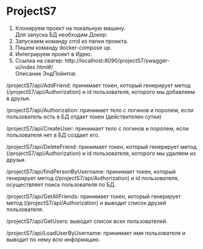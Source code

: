 # ProjectS7
1. Клонируем проект на локальную машину.   
   Для запуска БД необходим Докер:
2. Запускаем команду cmd из папки проекта.
3. Пишем команду docker-compose up.   
4. Интегрируем проект в Идею.
5. Ссылка на свагер: http://localhost:8090/projectS7/swagger-ui/index.html#/   
   Описание ЭндПойнтов:
   
/projectS7/api/AddFriend: принимает токен, который генерирует метод (/projectS7/api/Authorization) и id пользователя, которого мы добавляем в друзья.

/projectS7/api/Authorization: принимает тело с логинов и поролем, если пользователь есть в БД отдает токен (действителен сутки)

/projectS7/api/CreateUser: принимает тело с логинов и поролем, если пользователя нет в БД создает его.

/projectS7/api/DeleteFriend: принимает токен, который генерирует метод (/projectS7/api/Authorization) и id пользователя, которого мы удаляем из друзья.

/projectS7/api/findPersonByUsername:  принимает токен, который генерирует метод (/projectS7/api/Authorization) и id пользователя, осуществляет поиск пользователя по БД.

/projectS7/api/GetAllFriends:  принимает токен, который генерирует метод (/projectS7/api/Authorization) и выводит список друзей пользователя.

/projectS7/api/GetUsers: выводит список всех пользователей.

/projectS7/api/LoadUserByUsername: принимает имя пользователя и выводит по нему всю информацию.
